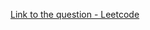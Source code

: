 [Link to the question - Leetcode](https://leetcode.com/problems/lexicographically-smallest-equivalent-string/description/)